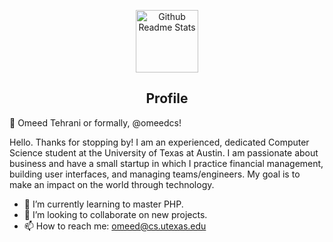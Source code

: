 <p align="center">
 <img width="100px" src="https://qph.fs.quoracdn.net/main-qimg-d49b9ef4cd52ada03d749515e31061a0" align="center" alt="Github Readme Stats" />
 <h2 align="center">Profile</h2>
</p>


👋 Omeed Tehrani or formally, @omeedcs!

Hello. Thanks for stopping by! I am an experienced, dedicated Computer Science student at the University of Texas at Austin. 
I am passionate about business and have a small startup in which I practice financial management, building user interfaces, and managing teams/engineers. 
My goal is to make an impact on the world through technology. 

- 🌱 I’m currently learning to master PHP. 
- 💞️ I’m looking to collaborate on new projects. 
- 📫 How to reach me: omeed@cs.utexas.edu
